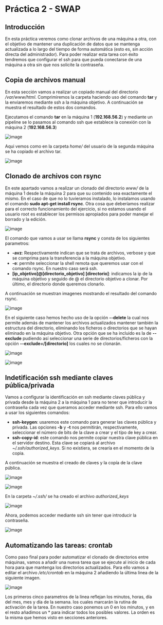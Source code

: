 # Práctica 2 - SWAP
## Introducción

En esta práctica veremos como clonar archivos de una máquina a otra, con el objetivo de mantener una duplicación de datos que se mantenga 
actualizada a lo largo del tiempo de forma automática (esto es, sin acción directa del administrador). Para poder realizar esta tarea con
éxito tendremos que configurar el ssh para que pueda conectarse de una máquina a otra sin que nos solicite la contraseña.

## Copia de archivos manual

En esta sección vamos a realizar un copiado manual del directorio */var/www/html*. Comprimiremos la carpeta haciendo uso del comando **tar** y la enviaremos mediante ssh a la máquina objetivo. A continuación se muestra el resultado de estos dos comandos.

Ejecutamos el comando **tar** en la máquina 1 (**192.168.56.2**) y mediante un pipeline se lo pasamos al comando ssh que establece la conexión con la máquina 2 (**192.168.56.3**)

![image](https://github.com/JoseAntonioMHerrera/SWAP_2019/blob/master/practica2/img/pract_2_swap_1.png)

Aqui vemos como en la carpeta *home/* del usuario de la segunda máquina se ha copiado el archivo tar.

![image](https://github.com/JoseAntonioMHerrera/SWAP_2019/blob/master/practica2/img/pract_2_swap_2.png)


## Clonado de archivos con rsync

En este apartado vamos a realizar un clonado del directorio *www/* de la máquina 1 desde la máquina 2 para que su contenido sea exactamente el mismo. En el caso de que no lo tuvieramos instalado, lo instalamos usando el comando **sudo apt-get install rsync**. Otra cosa que deberíamos realizar para el correcto funcionamiento del ejercicio, si no estamos usando el usuario root es establecer los permisos apropiados para poder manejar el borrado y la edición.

![image](https://github.com/JoseAntonioMHerrera/SWAP_2019/blob/master/practica2/img/pract_2_swap_4.png)

El comando que vamos a usar se llama **rsync** y consta de los siguientes parametros:

  - **-avz**: Respectivamente indican que se trata de archivos, verbose y que se comprima para la transferencia a la máquina objetivo.
  - **-e**: permite seleccionar la shell remota que queremos usar con el comando rsync. En nuestro caso será ssh.
  - **[ip_objetivo]@[directorio_objetivo] [directorio]**: indicamos la ip de la máquina objetivo y seguido de @ el directorio objetivo a clonar. Por último, el directorio donde queremos clonarlo.
  
  A continuación se muestran imagenes mostrando el resultado del comando rsync.
  
![image](https://github.com/JoseAntonioMHerrera/SWAP_2019/blob/master/practica2/img/pract_2_swap_5.png)

En el siguiente caso hemos hecho uso de la opción **--delete** la cual nos permite además de mantener los archivos actualizados mantener también la estructura del directorio, eliminando los ficheros o directorios que se hayan eliminado en la máquina objetivo. Otra opción que se ha incluido es la de **--exclude** pudiendo así seleccionar una serie de directorios/ficheros con la opción **--exclude=/[directorio]** los cuales no se clonarán.

![image](https://github.com/JoseAntonioMHerrera/SWAP_2019/blob/master/practica2/img/pract_2_swap_8.png)

![image](https://github.com/JoseAntonioMHerrera/SWAP_2019/blob/master/practica2/img/pract_2_swap_9.png)


## Indetificación ssh mediante claves pública/privada

Vamos a configurar la identificación en ssh mediante claves pública y privada desde la máquina 2 a la máquina 1 para no tener que introducir la contraseña cada vez que queramos acceder mediante ssh. Para ello vamos a usar los siguientes comandos:

  - **ssh-keygen**: usaremos este comando para generar las claves pública y privada. Las opciones **-b** y **-t**  nos permitirán, respectivamente, seleccionar el número de bits de la clave a crear y el típo de key a crear.
  - **ssh-copy-id**: este comando nos permite copiar nuestra clave pública en el servidor destino. Esta clave se copiará al archivo *~/.ssh/authorized_keys*. Si no existiera, se crearía en el momento de la copia.
  
  A continuación se muestra el creado de claves y la copía de la clave pública.
  
![image](https://github.com/JoseAntonioMHerrera/SWAP_2019/blob/master/practica2/img/pract_2_swap_10.png)
  
![image](https://github.com/JoseAntonioMHerrera/SWAP_2019/blob/master/practica2/img/pract_2_swap_11.png)

En la carpeta *~/.ssh/* se ha creado el archivo *authorized_keys*

![image](https://github.com/JoseAntonioMHerrera/SWAP_2019/blob/master/practica2/img/pract_2_swap_12.png)

Ahora, podemos acceder mediante ssh sin tener que introducir la contraseña.

![image](https://github.com/JoseAntonioMHerrera/SWAP_2019/blob/master/practica2/img/pract_2_swap_13.png)


## Automatizando las tareas: crontab

Como paso final para poder automatizar el clonado de directorios entre máquinas, vamos a añadir una nueva tarea que se ejecute al inicio de cada hora para que mantenga los directorios actualizados. Para ello vamos a editar el archivo */etc/crontab* en la máquina 2 añadiendo la última linea de la siguiente imagen.

![image](https://github.com/JoseAntonioMHerrera/SWAP_2019/blob/master/practica2/img/pract_2_swap_14.png)

Los primeros cinco parametros de la linea reflejan los minutos, horas, día del mes, mes y día de la semana. los cuales marcarán la rutina de activación de la tarea. En nuestro caso ponemos un 0 en los minutos, y en el resto añadimos un * para indicar todos los posibles valores. La orden es la misma que hemos visto en secciones anteriores.
